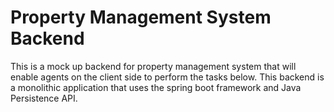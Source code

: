 # Property Management System Backend
This is a mock up backend for property management system that will enable agents on the client side to perform the tasks below. This backend is a monolithic application that uses
the spring boot framework and Java Persistence API.
